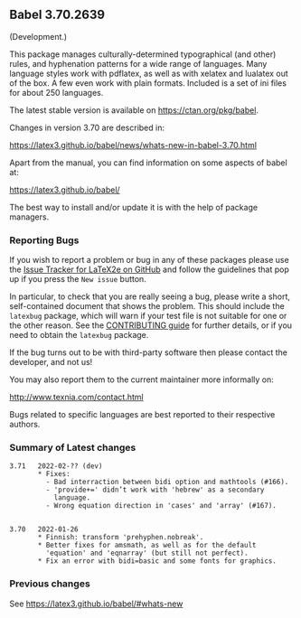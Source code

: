 ## Babel 3.70.2639

(Development.)

This package manages culturally-determined typographical (and other)
rules, and hyphenation patterns for a wide range of languages. Many
language styles work with pdflatex, as well as with xelatex and
lualatex out of the box. A few even work with plain formats. Included
is a set of ini files for about 250 languages.

The latest stable version is available on <https://ctan.org/pkg/babel>.

Changes in version 3.70 are described in:

https://latex3.github.io/babel/news/whats-new-in-babel-3.70.html

Apart from the manual, you can find information on some aspects of babel at:

https://latex3.github.io/babel/

The best way to install and/or update it is with the help of package
managers.

### Reporting Bugs

If you wish to report a problem or bug in any of these packages please
use the
[Issue Tracker for LaTeX2e on GitHub](https://github.com/latex3/babel/issues)
and follow the guidelines that pop up if you press the `New issue`
button.

In particular, to check that you are really seeing a bug, please write
a short, self-contained document that shows the problem. This should
include the `latexbug` package, which will warn if your test file is
not suitable for one or the other reason. See the
[CONTRIBUTING guide](https://github.com/latex3/latex2e/blob/master/CONTRIBUTING.md)
for further details, or if you need to obtain the `latexbug` package.

If the bug turns out to be with third-party software then please
contact the developer, and not us!

You may also report them to the current maintainer more informally on:

   http://www.texnia.com/contact.html

Bugs related to specific languages are best reported to their
respective authors.

### Summary of Latest changes
```
3.71   2022-02-?? (dev)
       * Fixes:
         - Bad interraction between bidi option and mathtools (#166).
         - 'provide+=' didn’t work with 'hebrew' as a secondary
           language.
         - Wrong equation direction in 'cases' and 'array' (#167).
         

3.70   2022-01-26
       * Finnish: transform 'prehyphen.nobreak'.
       * Better fixes for amsmath, as well as for the default
         'equation' and 'eqnarray' (but still not perfect).
       * Fix an error with bidi=basic and some fonts for graphics.
```

### Previous changes

See https://latex3.github.io/babel/#whats-new
